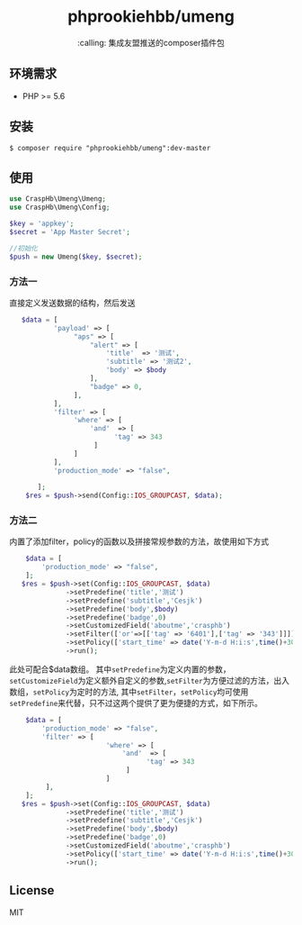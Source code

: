 <h1 align="center"> phprookiehbb/umeng </h1>

<p align="center">:calling: 集成友盟推送的composer插件包</p>


## 环境需求

- PHP >= 5.6

## 安装

```shell
$ composer require "phprookiehbb/umeng":dev-master
```

## 使用
```php
use CraspHb\Umeng\Umeng;
use CraspHb\Umeng\Config;

$key = 'appkey';
$secret = 'App Master Secret';

//初始化
$push = new Umeng($key, $secret);

```
### 方法一
  直接定义发送数据的结构，然后发送
```php
   $data = [
           'payload' => [
                "aps" => [
                    "alert" => [
                        'title'  => '测试',
                        'subtitle' => '测试2',
                        'body' => $body
                    ],
                    "badge" => 0,
                ],
           ],
           'filter' => [
                'where' => [
                    'and'  => [
                          'tag' => 343
                     ]
                ]
           ],
           'production_mode' => "false",
           
       ];
    $res = $push->send(Config::IOS_GROUPCAST, $data);
```
### 方法二
   内置了添加filter，policy的函数以及拼接常规参数的方法，故使用如下方式
```php
    $data = [
        'production_mode' => "false", 
    ];
   $res = $push->set(Config::IOS_GROUPCAST, $data)
              ->setPredefine('title','测试')
              ->setPredefine('subtitle','Cesjk')
              ->setPredefine('body',$body)
              ->setPredefine('badge',0)
              ->setCustomizedField('aboutme','crasphb')
              ->setFilter(['or'=>[['tag' => '6401'],['tag' => '343']]])
              ->setPolicy(['start_time' => date('Y-m-d H:i:s',time()+30)])
              ->run();
```
此处可配合$data数组。
其中`setPredefine`为定义内置的参数，`setCustomizeField`为定义额外自定义的参数,`setFilter`为方便过滤的方法，出入数组，`setPolicy`为定时的方法,
其中`setFilter`，`setPolicy`均可使用`setPredefine`来代替，只不过这两个提供了更为便捷的方式，如下所示。
```php
    $data = [
        'production_mode' => "false", 
        'filter' => [
                        'where' => [
                            'and'  => [
                                  'tag' => 343
                             ]
                        ]
         ],
    ];
   $res = $push->set(Config::IOS_GROUPCAST, $data)
              ->setPredefine('title','测试')
              ->setPredefine('subtitle','Cesjk')
              ->setPredefine('body',$body)
              ->setPredefine('badge',0)
              ->setCustomizedField('aboutme','crasphb')
              ->setPolicy(['start_time' => date('Y-m-d H:i:s',time()+30)])
              ->run();
```
## License

MIT
